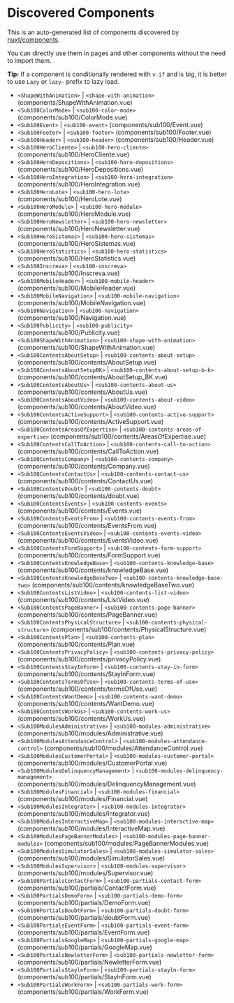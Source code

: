 # Discovered Components

This is an auto-generated list of components discovered by [nuxt/components](https://github.com/nuxt/components).

You can directly use them in pages and other components without the need to import them.

**Tip:** If a component is conditionally rendered with `v-if` and is big, it is better to use `Lazy` or `lazy-` prefix to lazy load.

- `<ShapeWithAnimation>` | `<shape-with-animation>` (components/ShapeWithAnimation.vue)
- `<Sub100ColorMode>` | `<sub100-color-mode>` (components/sub100/ColorMode.vue)
- `<Sub100Event>` | `<sub100-event>` (components/sub100/Event.vue)
- `<Sub100Footer>` | `<sub100-footer>` (components/sub100/Footer.vue)
- `<Sub100Header>` | `<sub100-header>` (components/sub100/Header.vue)
- `<Sub100HeroCliente>` | `<sub100-hero-cliente>` (components/sub100/HeroCliente.vue)
- `<Sub100HeroDepositions>` | `<sub100-hero-depositions>` (components/sub100/HeroDepositions.vue)
- `<Sub100HeroIntegration>` | `<sub100-hero-integration>` (components/sub100/HeroIntegration.vue)
- `<Sub100HeroLote>` | `<sub100-hero-lote>` (components/sub100/HeroLote.vue)
- `<Sub100HeroModule>` | `<sub100-hero-module>` (components/sub100/HeroModule.vue)
- `<Sub100HeroNewsletter>` | `<sub100-hero-newsletter>` (components/sub100/HeroNewsletter.vue)
- `<Sub100HeroSistemas>` | `<sub100-hero-sistemas>` (components/sub100/HeroSistemas.vue)
- `<Sub100HeroStatistics>` | `<sub100-hero-statistics>` (components/sub100/HeroStatistics.vue)
- `<Sub100Inscreva>` | `<sub100-inscreva>` (components/sub100/Inscreva.vue)
- `<Sub100MobileHeader>` | `<sub100-mobile-header>` (components/sub100/MobileHeader.vue)
- `<Sub100MobileNavigation>` | `<sub100-mobile-navigation>` (components/sub100/MobileNavigation.vue)
- `<Sub100Navigation>` | `<sub100-navigation>` (components/sub100/Navigation.vue)
- `<Sub100Publicity>` | `<sub100-publicity>` (components/sub100/Publicity.vue)
- `<Sub100ShapeWithAnimation>` | `<sub100-shape-with-animation>` (components/sub100/ShapeWithAnimation.vue)
- `<Sub100ContentsAboutSetup>` | `<sub100-contents-about-setup>` (components/sub100/contents/AboutSetup.vue)
- `<Sub100ContentsAboutSetupBK>` | `<sub100-contents-about-setup-b-k>` (components/sub100/contents/AboutSetup_BK.vue)
- `<Sub100ContentsAboutUs>` | `<sub100-contents-about-us>` (components/sub100/contents/AboutUs.vue)
- `<Sub100ContentsAboutVideo>` | `<sub100-contents-about-video>` (components/sub100/contents/AboutVideo.vue)
- `<Sub100ContentsActiveSupport>` | `<sub100-contents-active-support>` (components/sub100/contents/ActiveSupport.vue)
- `<Sub100ContentsAreasOfExpertise>` | `<sub100-contents-areas-of-expertise>` (components/sub100/contents/AreasOfExpertise.vue)
- `<Sub100ContentsCallToAction>` | `<sub100-contents-call-to-action>` (components/sub100/contents/CallToAction.vue)
- `<Sub100ContentsCompany>` | `<sub100-contents-company>` (components/sub100/contents/Company.vue)
- `<Sub100ContentsContactUs>` | `<sub100-contents-contact-us>` (components/sub100/contents/ContactUs.vue)
- `<Sub100ContentsDoubt>` | `<sub100-contents-doubt>` (components/sub100/contents/doubt.vue)
- `<Sub100ContentsEvents>` | `<sub100-contents-events>` (components/sub100/contents/Events.vue)
- `<Sub100ContentsEventsFrom>` | `<sub100-contents-events-from>` (components/sub100/contents/EventsFrom.vue)
- `<Sub100ContentsEventsVideo>` | `<sub100-contents-events-video>` (components/sub100/contents/EventsVideo.vue)
- `<Sub100ContentsFormSupport>` | `<sub100-contents-form-support>` (components/sub100/contents/FormSupport.vue)
- `<Sub100ContentsKnowledgeBase>` | `<sub100-contents-knowledge-base>` (components/sub100/contents/knowledgeBase.vue)
- `<Sub100ContentsKnowledgeBaseTwo>` | `<sub100-contents-knowledge-base-two>` (components/sub100/contents/knowledgeBaseTwo.vue)
- `<Sub100ContentsListVideo>` | `<sub100-contents-list-video>` (components/sub100/contents/ListVideo.vue)
- `<Sub100ContentsPageBanner>` | `<sub100-contents-page-banner>` (components/sub100/contents/PageBanner.vue)
- `<Sub100ContentsPhysicalStructure>` | `<sub100-contents-physical-structure>` (components/sub100/contents/PhysicalStructure.vue)
- `<Sub100ContentsPlan>` | `<sub100-contents-plan>` (components/sub100/contents/Plan.vue)
- `<Sub100ContentsPrivacyPolicy>` | `<sub100-contents-privacy-policy>` (components/sub100/contents/privacyPolicy.vue)
- `<Sub100ContentsStayInForm>` | `<sub100-contents-stay-in-form>` (components/sub100/contents/StayInForm.vue)
- `<Sub100ContentsTermsOfUse>` | `<sub100-contents-terms-of-use>` (components/sub100/contents/termsOfUse.vue)
- `<Sub100ContentsWantDemo>` | `<sub100-contents-want-demo>` (components/sub100/contents/WantDemo.vue)
- `<Sub100ContentsWorkUs>` | `<sub100-contents-work-us>` (components/sub100/contents/WorkUs.vue)
- `<Sub100ModulesAdministrative>` | `<sub100-modules-administrative>` (components/sub100/modules/Administrative.vue)
- `<Sub100ModulesAttendanceControl>` | `<sub100-modules-attendance-control>` (components/sub100/modules/AttendanceControl.vue)
- `<Sub100ModulesCustomerPortal>` | `<sub100-modules-customer-portal>` (components/sub100/modules/CustomerPortal.vue)
- `<Sub100ModulesDelinquencyManagement>` | `<sub100-modules-delinquency-management>` (components/sub100/modules/DelinquencyManagement.vue)
- `<Sub100ModulesFinancial>` | `<sub100-modules-financial>` (components/sub100/modules/Financial.vue)
- `<Sub100ModulesIntegrator>` | `<sub100-modules-integrator>` (components/sub100/modules/Integrator.vue)
- `<Sub100ModulesInteractiveMap>` | `<sub100-modules-interactive-map>` (components/sub100/modules/InteractiveMap.vue)
- `<Sub100ModulesPageBannerModules>` | `<sub100-modules-page-banner-modules>` (components/sub100/modules/PageBannerModules.vue)
- `<Sub100ModulesSimulatorSales>` | `<sub100-modules-simulator-sales>` (components/sub100/modules/SimulatorSales.vue)
- `<Sub100ModulesSupervisor>` | `<sub100-modules-supervisor>` (components/sub100/modules/Supervisor.vue)
- `<Sub100PartialsContactForm>` | `<sub100-partials-contact-form>` (components/sub100/partials/ContactForm.vue)
- `<Sub100PartialsDemoForm>` | `<sub100-partials-demo-form>` (components/sub100/partials/DemoForm.vue)
- `<Sub100PartialsDoubtForm>` | `<sub100-partials-doubt-form>` (components/sub100/partials/doubtForm.vue)
- `<Sub100PartialsEventForm>` | `<sub100-partials-event-form>` (components/sub100/partials/EventForm.vue)
- `<Sub100PartialsGoogleMap>` | `<sub100-partials-google-map>` (components/sub100/partials/GoogleMap.vue)
- `<Sub100PartialsNewletterForm>` | `<sub100-partials-newletter-form>` (components/sub100/partials/NewletterForm.vue)
- `<Sub100PartialsStaylnForm>` | `<sub100-partials-stayln-form>` (components/sub100/partials/StaylnForm.vue)
- `<Sub100PartialsWorkForm>` | `<sub100-partials-work-form>` (components/sub100/partials/WorkForm.vue)
